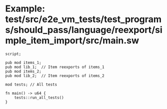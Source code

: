 # Example: test/src/e2e_vm_tests/test_programs/should_pass/language/reexport/simple_item_import/src/main.sw

```sway
script;

pub mod items_1;
pub mod lib_1;  // Item reexports of items_1
pub mod items_2;
pub mod lib_2;  // Item reexports of items_2

mod tests; // All tests

fn main() -> u64 {
    tests::run_all_tests()
}

```
